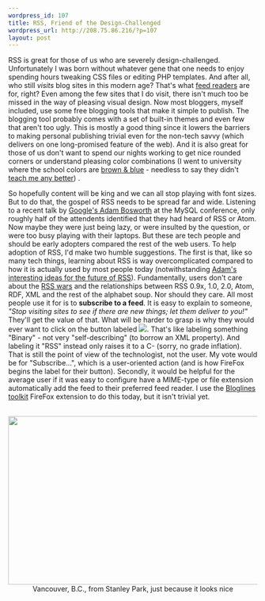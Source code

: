 ```yaml
--- 
wordpress_id: 107
title: RSS, Friend of the Design-Challenged
wordpress_url: http://208.75.86.216/?p=107
layout: post
---
```

RSS is great for those of us who are severely design-challenged. Unfortunately I was born without whatever gene that one needs to enjoy spending hours tweaking CSS files or editing PHP templates. And after all, who still <em>visits</em> blog sites in this modern age? That's what <a href="http://www.bloglines.com/public/champion">feed readers</a> are for, right? Even among the few sites that I do visit, there isn't much too be missed in the way of pleasing visual design. Now most bloggers, myself included, use some free blogging tools that make it simple to publish. The blogging tool probably comes with a set of built-in themes and even few that aren't too ugly. This is mostly a good thing since it lowers the barriers to making personal publishing trivial even for the non-tech savvy (which delivers on one long-promised feature of the web). And it is also great for those of us don't want to spend our nights working to get nice rounded corners or understand pleasing color combinations (I went to university where the school colors are <a href="http://www.tufts.edu/home/timeline/html/1876-e-colors.html">brown & blue</a> - needless to say they didn't <a href="http://www.amazon.com/exec/obidos/ASIN/1566091594/mikechampion">teach me any better</a>) . 

So hopefully content will be king and we can all stop playing with font sizes. But to do that, the gospel of RSS needs to be spread far and wide. Listening to a recent talk by <a href="http://www.adambosworth.net/">Google's Adam Bosworth</a> at the MySQL conference, only roughly half of the attendents identified that they had heard of RSS or Atom. Now maybe they were just being lazy, or were insulted by the question, or were too busy playing with their laptops. But these are tech people and should be early adopters compared the rest of the web users. To help adoption of RSS, I'd make two humble suggestions. The first is that, like so many tech things, learning about RSS is way overcomplicated compared to how it is actually used by most people today (notwithstanding <a href="http://www.itconversations.com/shows/detail571.html">Adam's interesting ideas for the future of RSS</a>). Fundamentally, users don't care about the <a href="http://diveintomark.org/archives/2004/02/04/incompatible-rss">RSS wars</a> and the relationships between RSS 0.9x, 1.0, 2.0, Atom, RDF, XML and the rest of the alphabet soup. Nor should they care. All most people use it for is to <strong>subscribe to a feed</strong>. It is easy to explain to someone, <i>"Stop visiting sites to see if there are new things; let them deliver to you!"</i> They'll get the value of that. What will be harder to grasp is why they would ever want to click on the button labeled <img src="/blog/pics/xml.gif" border="0"/>. That's like labeling something "Binary" - not very "self-describing" (to borrow an XML property). And labeling it "RSS" instead only raises it to a C- (sorry, no grade inflation). That is still the point of view of the technologist, not the user. My vote would be for "Subscribe...", which is a user-oriented action (and is how FireFox begins the label for their button). Secondly, it would be helpful for the average user if it was easy to configure have a MIME-type or file extension automatically add the feed to their preferred feed reader. I use the <a href="http://www.bloglines.com/help/firefox">Bloglines toolkit</a> FireFox extension to do this today, but it isn't trivial yet.

<center><br />
<img src="/blog/pics/vancouver_skyline.jpg" width="512" height="340" border="0"/><br />
Vancouver, B.C., from Stanley Park, just because it looks nice<br />
</center>
